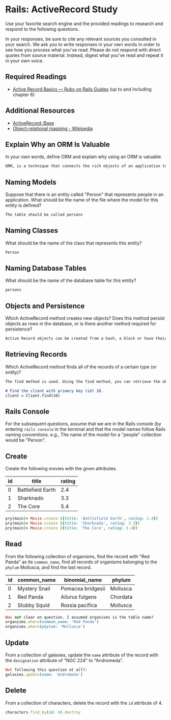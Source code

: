 # Rails: ActiveRecord Study

Use your favorite search engine and the provided readings to research and
respond to the following questions.

In your responses, be sure to cite any relevant sources you consulted in your
search. We ask you to write responses in your own words in order to see how you
process what you've read. Please do not respond with direct quotes from source
material. Instead, digest what you've read and repeat it in your own voice.

## Required Readings

-   [Active Record Basics — Ruby on Rails Guides](http://guides.rubyonrails.org/active_record_basics.html)
    (up to and including chapter 6)

## Additional Resources
-   [ActiveRecord::Base](http://api.rubyonrails.org/classes/ActiveRecord/Base.html)
-   [Object-relational mapping - Wikipedia](https://en.wikipedia.org/wiki/Object-relational_mapping)

## Explain Why an ORM Is Valuable

In your own words, define ORM and explain why using an ORM is valuable.

```md
ORM, is a technique that connects the rich objects of an application to tables in a relational database management system. Using ORM, the properties and relationships of the objects in an application can be easily stored and retrieved from a database without writing SQL statements directly and with less overall database access code
```

## Naming Models

Suppose that there is an entity called "Person" that represents people in an
application. What should be the name of the file where the model for this entity
is defined?

```md
The table should be called persons
```

## Naming Classes

What should be the name of the class that represents this entity?

```md
Person
```

## Naming Database Tables

What should be the name of the database table for this entity?

```md
persons
```

## Objects and Persistence

Which ActiveRecord method creates new objects? Does this method persist objects
as rows in the database, or is there another method required for persistence?

```md
Active Record objects can be created from a hash, a block or have their attributes manually set after creation.  All you have to do is to subclass the ApplicationRecord class. The call the create method. This creates an object (or multiple objects) and saves it to the database, if validations pass. The resulting object is returned whether the object was saved successfully to the database or not.
```

## Retrieving Records

Which ActiveRecord method finds all of the records of a certain type (or
entity)?

```md
The find method is used. Using the find method, you can retrieve the object corresponding to the specified primary key that matches any supplied options. For example:

# Find the client with primary key (id) 10.
client = Client.find(10)
```

## Rails Console

For the subsequent questions, assume that we are in the Rails console (by
entering `rails console` in the terminal and that the model names follow Rails
naming conventions.  e.g., The name of the model for a "people" collection would
be "Person".

## Create

Create the following movies with the given attributes.

| id | title | rating |
| --- | --- | --- |
| 0 | Battlefield Earth | 2.4 |
| 1 | Sharknado | 3.3 |
| 2 | The Core | 5.4 |

```ruby
pry(main)> Movie.create ({title: 'Battlefield Earth', rating: 2.4}) 
pry(main)> Movie.create ({title: 'Sharknado', rating: 3.3}) 
pry(main)> Movie.create ({title: 'The Core', rating: 5.4})   
```

## Read

From the following collection of organisms, find the record with "Red Panda" as
its `common_name`, find all records of organisms belonging to the `phylum`
Mollusca, and find the last record.

| id | common_name | binomial_name | phylum |
| --- | --- | --- | --- |
| 0 | Mystery Snail | Pomacea bridgesii | Mollusca |
| 1 | Red Panda | Ailurus fulgens | Chordata |
| 2 | Stubby Squid | Rossia pacifica | Mollusca |

```ruby
Was not clear on question. I assumed organisms is the table name?
organisms.where(common_name: 'Red Panda')
organisms.where(phylum: 'Mollusca')
```

## Update

From a collection of galaxies, update the `name` attribute of the record with
the `designation` attribute of "NGC 224" to "Andromeda".

```ruby
Not following this question at all?:
galaxies.update(name: 'Andromeda')

```

## Delete

From a collection of characters, delete the record with the `id` attribute of 4.

```ruby
characters.find_by(id: 4).destroy
```
